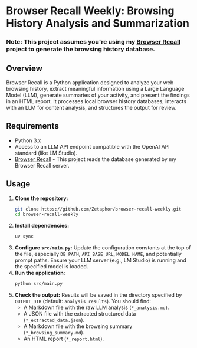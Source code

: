 # Browser Recall Weekly: Browsing History Analysis and Summarization

### Note: This project assumes you're using my [Browser Recall](https://github.com/Zetaphor/browser-recall) project to generate the browsing history database.

## Overview

Browser Recall is a Python application designed to analyze your web browsing history, extract meaningful information using a Large Language Model (LLM), generate summaries of your activity, and present the findings in an HTML report. It processes local browser history databases, interacts with an LLM for content analysis, and structures the output for review.

## Requirements

*   Python 3.x
*   Access to an LLM API endpoint compatible with the OpenAI API standard (like LM Studio).
*   [Browser Recall](https://github.com/Zetaphor/browser-recall) - This project reads the database generated by my Browser Recall server.

## Usage

1.  **Clone the repository:**
    ```bash
    git clone https://github.com/Zetaphor/browser-recall-weekly.git
    cd browser-recall-weekly
    ```
2.  **Install dependencies:**
    ```bash
    uv sync
    ```
3.  **Configure `src/main.py`:** Update the configuration constants at the top of the file, especially `DB_PATH`, `API_BASE_URL`, `MODEL_NAME`, and potentially prompt paths. Ensure your LLM server (e.g., LM Studio) is running and the specified model is loaded.
4.  **Run the application:**
    ```bash
    python src/main.py
    ```
5.  **Check the output:** Results will be saved in the directory specified by `OUTPUT_DIR` (default: `analysis_results`). You should find:
    *   A Markdown file with the raw LLM analysis (`*_analysis.md`).
    *   A JSON file with the extracted structured data (`*_extracted_data.json`).
    *   A Markdown file with the browsing summary (`*_browsing_summary.md`).
    *   An HTML report (`*_report.html`).
